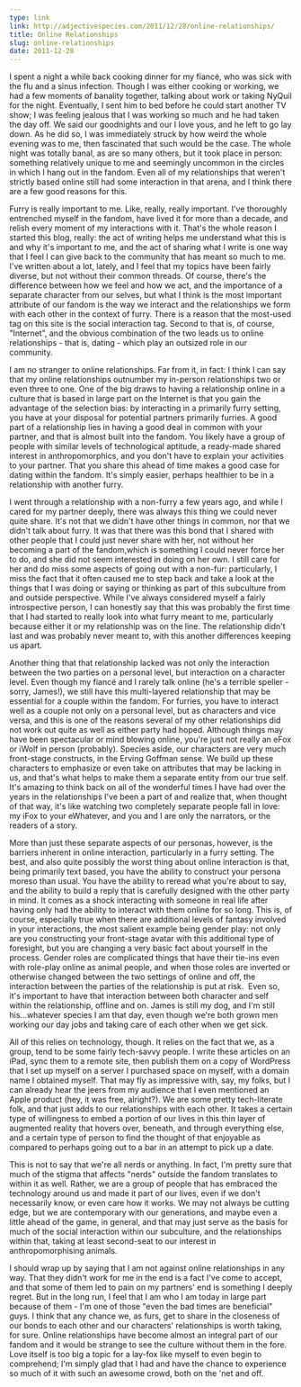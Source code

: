 ```yaml
---
type: link
link: http://adjectivespecies.com/2011/12/28/online-relationships/
title: Online Relationships
slug: online-relationships
date: 2011-12-28
---
```


I spent a night a while back cooking dinner for my fianc&eacute;, who was sick
with the flu and a sinus infection. Though I was either cooking or working, we
had a few moments of banality together, talking about work or taking NyQuil for
the night. Eventually, I sent him to bed before he could start another TV show;
I was feeling jealous that I was working so much and he had taken the day off.
We said our goodnights and our I love yous, and he left to go lay down. As he
did so, I was immediately struck by how weird the whole evening was to me, then
fascinated that such would be the case. The whole night was totally banal, as
are so many others, but it took place in person: something relatively unique to
me and seemingly uncommon in the circles in which I hang out in the fandom. Even
all of my relationships that weren't strictly based online still had some
interaction in that arena, and I think there are a few good reasons for
this.<!--more-->

Furry is really important to me. Like, really, really important. I've thoroughly
entrenched myself in the fandom, have lived it for more than a decade, and
relish every moment of my interactions with it. That's the whole reason I
started this blog, really: the act of writing helps me understand what this is
and why it's important to me, and the act of sharing what I write is one way
that I feel I can give back to the community that has meant so much to me. I've
written about a lot, lately, and I feel that my topics have been fairly diverse,
but not without their common threads. Of course, there's the difference between
how we feel and how we act, and the importance of a separate character from our
selves, but what I think is the most important attribute of our fandom is the
way we interact and the relationships we form with each other in the context of
furry. There is a reason that the most-used tag on this site is the social
interaction tag. Second to that is, of course, "Internet", and the obvious
combination of the two leads us to online relationships - that is, dating -
which play an outsized role in our community.

I am no stranger to online relationships. Far from it, in fact: I think I can
say that my online relationships outnumber my in-person relationships two or
even three to one. One of the big draws to having a relationship online in a
culture that is based in large part on the Internet is that you gain the
advantage of the selection bias: by interacting in a primarily furry setting,
you have at your disposal for potential partners primarily furries. A good part
of a relationship lies in having a good deal in common with your partner, and
that is almost built into the fandom. You likely have a group of people with
similar levels of technological aptitude, a ready-made shared interest in
anthropomorphics, and you don't have to explain your activities to your partner.
That you share this ahead of time makes a good case for dating within the
fandom. It's simply easier, perhaps healthier to be in a relationship with
another furry.

I went through a relationship with a non-furry a few years ago, and while I
cared for my partner deeply, there was always this thing we could never quite
share. It's not that we didn't have other things in common, nor that we didn't
talk about furry. It was that there was this bond that I shared with other
people that I could just never share with her, not without her becoming a part
of the fandom,which is something I could never force her to do, and she did not
seem interested in doing on her own. I still care for her and do miss some
aspects of going out with a non-fur: particularly, I miss the fact that it often
caused me to step back and take a look at the things that I was doing or saying
or thinking as part of this subculture from and outside perspective. While I've
always considered myself a fairly introspective person, I can honestly say that
this was probably the first time that I had started to really look into what
furry meant to me, particularly because either it or my relationship was on the
line. The relationship didn't last and was probably never meant to, with this
another differences keeping us apart.

Another thing that that relationship lacked was not only the interaction between
the two parties on a personal level, but interaction on a character level. Even
though my fiancé and I rarely talk online (he's a terrible speller - sorry,
James!), we still have this multi-layered relationship that may be essential for
a couple within the fandom. For furries, you have to interact well as a couple
not only on a personal level, but as characters and vice versa, and this is one
of the reasons several of my other relationships did not work out quite as well
as either party had hoped. Although things may have been spectacular or mind
blowing online, you're just not really an eFox or iWolf in person (probably).
Species aside, our characters are very much front-stage constructs, in the
Erving Goffman sense. We build up these characters to emphasize or even take on
attributes that may be lacking in us, and that's what helps to make them a
separate entity from our true self. It's amazing to think back on all of the
wonderful times I have had over the years in the relationships I've been a part
of and realize that, when thought of that way, it's like watching two completely
separate people fall in love: my iFox to your eWhatever, and you and I are only
the narrators, or the readers of a story.

More than just these separate aspects of our personas, however, is the barriers
inherent in online interaction, particularly in a furry setting. The best, and
also quite possibly the worst thing about online interaction is that, being
primarily text based, you have the ability to construct your persona moreso than
usual. You have the ability to reread what you're about to say, and the ability
to build a reply that is carefully designed with the other party in mind. It
comes as a shock interacting with someone in real life after having only had the
ability to interact with them online for so long. This is, of course, especially
true when there are additional levels of fantasy involved in your interactions,
the most salient example being gender play: not only are you constructing your
front-stage avatar with this additional type of foresight, but you are changing
a very basic fact about yourself in the process. Gender roles are complicated
things that have their tie-ins even with role-play online as animal people, and
when those roles are inverted or otherwise changed between the two settings of
online and off, the interaction between the parties of the relationship is put
at risk.  Even so, it's important to have that interaction between both
character and self within the relationship, offline and on. James is still my
dog, and I'm still his...whatever species I am that day, even though we're both
grown men working our day jobs and taking care of each other when we get sick.

All of this relies on technology, though. It relies on the fact that we, as a
group, tend to be some fairly tech-savvy people. I write these articles on an
iPad, sync them to a remote site, then publish them on a copy of WordPress that
I set up myself on a server I purchased space on myself, with a domain name I
obtained myself. That may fly as impressive with, say, my folks, but I can
already hear the jeers from my audience that I even mentioned an Apple product
(hey, it was free, alright?). We are some pretty tech-literate folk, and that
just adds to our relationships with each other. It takes a certain type of
willingness to embed a portion of our lives in this thin layer of augmented
reality that hovers over, beneath, and through everything else, and a certain
type of person to find the thought of that enjoyable as compared to perhaps
going out to a bar in an attempt to pick up a date.

This is not to say that we're all nerds or anything. In fact, I'm pretty sure
that much of the stigma that affects "nerds" outside the fandom translates to
within it as well. Rather, we are a group of people that has embraced the
technology around us and made it part of our lives, even if we don't necessarily
know, or even care how it works. We may not always be cutting edge, but we are
contemporary with our generations, and maybe even a little ahead of the game, in
general, and that may just serve as the basis for much of the social interaction
within our subculture, and the relationships within that, taking at least
second-seat to our interest in anthropomorphising animals.

I should wrap up by saying that I am not against online relationships in any
way. That they didn't work for me in the end is a fact I've come to accept, and
that some of them led to pain on my partners' end is something I deeply regret.
But in the long run, I feel that I am who I am today in large part because of
them - I'm one of those "even the bad times are beneficial" guys. I think that
any chance we, as furs, get to share in the closeness of our bonds to each other
and our characters' relationships is worth taking, for sure. Online
relationships have become almost an integral part of our fandom and it would be
strange to see the culture without them in the fore. Love itself is too big a
topic for a lay-fox like myself to even begin to comprehend; I'm simply glad
that I had and have the chance to experience so much of it with such an awesome
crowd, both on the 'net and off.
